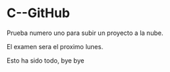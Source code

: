 # C--GitHub
Prueba numero uno para subir un proyecto a la nube. 

El examen sera el proximo lunes.


Esto ha sido todo, bye bye
